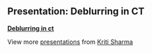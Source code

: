 ﻿## Presentation: Deblurring in CT

**[Deblurring in ct](http://www.slideshare.net/kritisen/deblurring-in-ct-7787827 "Deblurring in ct")**

View more [presentations](http://www.slideshare.net/) from [Kriti Sharma](http://www.slideshare.net/kritisen)

